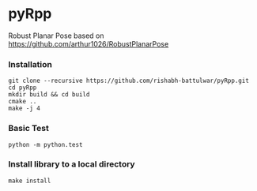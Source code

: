 # pyRpp
Robust Planar Pose based on https://github.com/arthur1026/RobustPlanarPose

### Installation
```
git clone --recursive https://github.com/rishabh-battulwar/pyRpp.git
cd pyRpp
mkdir build && cd build
cmake ..
make -j 4
```

### Basic Test
```
python -m python.test
```

### Install library to a local directory
```
make install
```
